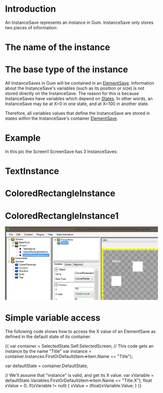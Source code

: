 # Introduction

An InstanceSave represents an instance in Gum.  InstanceSave only stores two pieces of information:

# The name of the instance
# The base type of the instance

All InstanceSaves in Gum will be contained in an [ElementSave](Gum.DataTypes.ElementSave).  Information about the InstanceSave's variables (such as its position or size) is not stored directly on the InstanceSave.  The reason for this is because InstanceSaves have variables which depend on [States](Gum.DataTypes.StateSave).  In other words, an InstanceSave may be at X=0 in one state, and at X=100 in another state.

Therefore, all variables values that define the InstanceSave are stored in states within the InstanceSave's container [ElementSave](Gum.DataTypes.ElementSave).

# Example

In this pic the Screen1 ScreenSave has 3 InstanceSaves:
# TextInstance
# ColoredRectangleInstance
# ColoredRectangleInstance1

![](Gum.DataTypes.InstanceSave_GumSamplePic1.png)

# Simple variable access

The following code shows how to access the X value of an ElementSave as defined in the default state of its container.

{{
var container = SelectedState.Self.SelectedScreen;
// This code gets an instance by the name "Title"
var instance = container.Instances.FirstOrDefault(item=>item.Name == "Title");

var defaultState = container.DefaultState;

// We'll assume that "instance" is valid, and get its X value:
var xVariable = defaultState.Variables.FirstOrDefault(item=>item.Name == "Title.X");
float xValue = 0;
if(xVariable != null)
{
   xValue = (float)xVariable.Value;
}
}}
